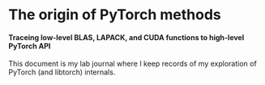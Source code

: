 
# The origin of PyTorch methods

#### Traceing low-level BLAS, LAPACK, and CUDA functions to high-level PyTorch API

This document is my lab journal where I keep records of my exploration of PyTorch
(and libtorch) internals.
